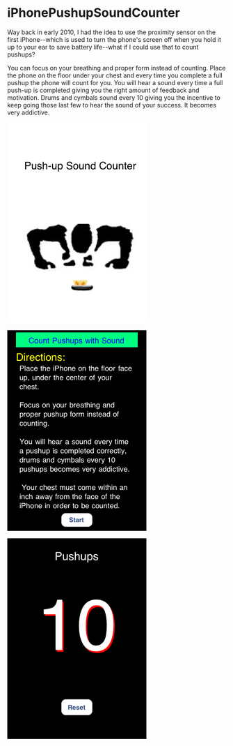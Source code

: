 # iPhonePushupSoundCounter

Way back in early 2010, I had the idea to use the proximity sensor on the first iPhone--which is used to turn the phone's screen off when you hold it up to your ear to save battery life--what if I could use that to count pushups?

You can focus on your breathing and proper form instead of counting. Place the phone on the floor under your chest and every time you complete a full pushup the phone will count for you. You will hear a sound every time a full push-up is completed giving you the right amount of feedback and motivation. Drums and cymbals sound every 10 giving you the incentive to keep going those last few to hear the sound of your success. It becomes very addictive.

![alt tag](https://github.com/adestefa/iPhonePushupSoundCounter/blob/master/Default.png)

![alt tag](https://github.com/adestefa/iPhonePushupSoundCounter/blob/master/PushupSoundCounterScreen1.png)

![alt tag](https://github.com/adestefa/iPhonePushupSoundCounter/blob/master/PushupSoundCounterScreen3.png)
